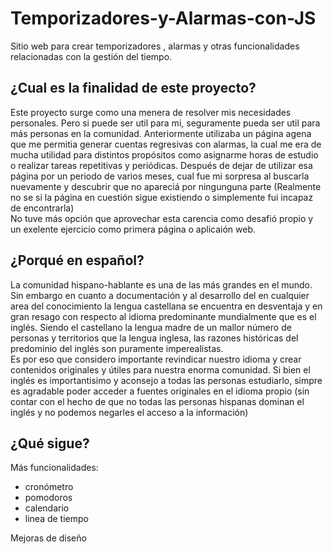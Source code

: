 # Temporizadores-y-Alarmas-con-JS
Sitio web para crear temporizadores , alarmas y otras funcionalidades relacionadas con la gestión del tiempo.

## ¿Cual es la finalidad de este proyecto?
Este proyecto surge como una menera de resolver mis necesidades personales. Pero si puede ser util para mi, seguramente pueda ser util para más personas en la comunidad. Anteriormente utilizaba un página agena que me permitia generar cuentas regresivas con alarmas, la cual me era de mucha utilidad para distintos propósitos como asignarme horas de estudio o realizar tareas repetitivas y periódicas. Después de dejar de utilizar esa página por un periodo de varios meses, cual fue mi sorpresa al buscarla nuevamente y descubrir que no apareciá por ningunguna parte (Realmente no se si la página en cuestión sigue existiendo o simplemente fui incapaz de encontrarla)  
No tuve más opción que aprovechar esta carencia como desafió propio y un exelente ejercicio como primera página o aplicaión web.

## ¿Porqué en español?
La comunidad hispano-hablante es una de las más grandes en el mundo. Sin embargo en cuanto a documentación y al desarrollo del en cualquier area del conocimiento la lengua castellana se encuentra en desventaja y en gran resago con respecto al idioma predominante mundialmente que es el inglés. Siendo el castellano la lengua madre de un mallor número de personas y territorios que la lengua inglesa, las razones históricas del predominio del inglés son puramente imperealistas.  
Es por eso que considero importante revindicar nuestro idioma y crear contenidos originales y útiles para nuestra enorma comunidad. Si bien el inglés es importantisimo y aconsejo a todas las personas estudiarlo, simpre es agradable poder acceder a fuentes originales en el idioma propio (sin contar con el hecho de que no todas las personas hispanas dominan el inglés y no podemos negarles el acceso a la información)

## ¿Qué sigue?
Más funcionalidades:
- cronómetro
- pomodoros
- calendario
- linea de tiempo

Mejoras de diseño